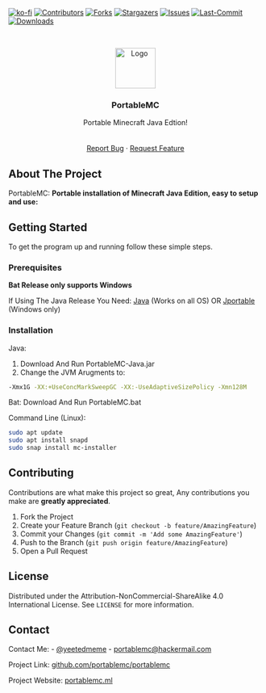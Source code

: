 [![ko-fi](https://ko-fi.com/img/githubbutton_sm.svg)](https://ko-fi.com/Y8Y43OWWE)
[![Contributors][contributors-shield]][contributors-url]
[![Forks][forks-shield]][forks-url]
[![Stargazers][stars-shield]][stars-url]
[![Issues][issues-shield]][issues-url]
[![Last-Commit][commit-shield]][commit-url]
[![Downloads][downloads-shield]][downloads-url]



<!-- PROJECT LOGO -->
<br />
<p align="center">
  <a href="https://github.com/portablemc/portablemc">
    <img src="logo.ico" alt="Logo" width="80" height="80">
  </a>

  <h3 align="center">PortableMC</h3>

  <p align="center">
    Portable Minecraft Java Edtion!
    <br />
    <br />
    <br />
    <a href="https://github.com/portablemc/portablemc/issues">Report Bug</a>
    ·
    <a href="https://github.com/portablemc/portablemc/issues">Request Feature</a>
  </p>
</p>
<!-- ABOUT THE PROJECT -->

## About The Project

PortableMC:
**Portable installation of Minecraft Java Edition, easy to setup and use:**

<!-- GETTING STARTED -->
## Getting Started

To get the program up and running follow these simple steps.

### Prerequisites

**Bat Release only supports Windows**

If Using The Java Release You Need: [Java](https://www.java.com/en/download/) (Works on all OS) OR [Jportable](https://portableapps.com/apps/utilities/java_portable) (Windows only)


### Installation

Java: 

1. Download And Run PortableMC-Java.jar
2. Change the JVM Arugments to:
  ```sh
  -Xmx1G -XX:+UseConcMarkSweepGC -XX:-UseAdaptiveSizePolicy -Xmn128M 
  ```

Bat: Download And Run PortableMC.bat

Command Line (Linux):
  ```sh
  sudo apt update
  sudo apt install snapd
  sudo snap install mc-installer
  ```

<!-- CONTRIBUTING -->
## Contributing

Contributions are what make this project so great, Any contributions you make are **greatly appreciated**.

1. Fork the Project
2. Create your Feature Branch (`git checkout -b feature/AmazingFeature`)
3. Commit your Changes (`git commit -m 'Add some AmazingFeature'`)
4. Push to the Branch (`git push origin feature/AmazingFeature`)
5. Open a Pull Request


<!-- LICENSE -->
## License

Distributed under the Attribution-NonCommercial-ShareAlike 4.0 International License. See `LICENSE` for more information.

<!-- CONTACT -->
## Contact

Contact Me: - [@yeetedmeme](https://twitter.com/yeetedmeme) - portablemc@hackermail.com

Project Link: [github.com/portablemc/portablemc](https://github.com/portablemc/portablemc)

Project Website: [portablemc.ml](https://portablemc.ml/)

<!-- MARKDOWN LINKS & IMAGES -->
<!-- https://www.markdownguide.org/basic-syntax/#reference-style-links -->
[contributors-shield]: https://img.shields.io/github/contributors/portablemc/portablemc.svg?style=for-the-badge
[contributors-url]: https://github.com/portablemc/portablemc/graphs/contributors
[forks-shield]: https://img.shields.io/github/forks/portablemc/portablemc.svg?style=for-the-badge
[forks-url]: https://github.com/portablemc/portablemc/network/members
[stars-shield]: https://img.shields.io/github/stars/portablemc/portablemc.svg?style=for-the-badge
[stars-url]: https://github.com/portablemc/portablemc/stargazers
[issues-shield]: https://img.shields.io/github/issues/portablemc/portablemc.svg?style=for-the-badge
[issues-url]: https://github.com/portablemc/portablemc/issues
[commit-shield]: https://img.shields.io/github/last-commit/portablemc/portablemc?style=for-the-badge
[commit-url]: https://github.com/portablemc/portablemc/blob/master/LICENSE.txt
[downloads-shield]: https://img.shields.io/github/downloads/portablemc/portablemc/total?style=for-the-badge
[downloads-url]: https://github.com/portablemc/portablemc/releases
